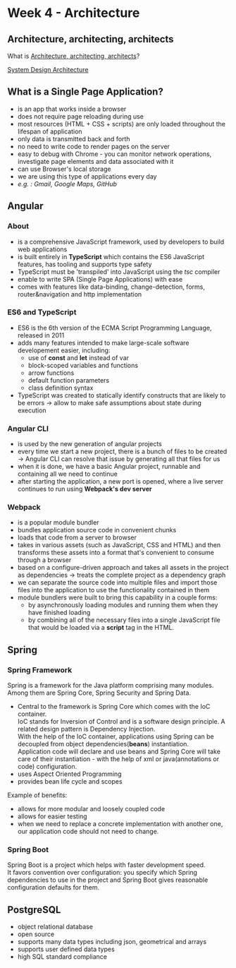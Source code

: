 # Week 4 - Architecture
## Architecture, architecting, architects
What is [Architecture, architecting, architects](https://docs.google.com/presentation/d/1JRixGmGy8YTbxeMdWNeGx1bSle4PlmX5/edit?usp=sharing&ouid=112452627469857234057&rtpof=true&sd=true)?

[System Design Architecture](https://docs.google.com/presentation/d/12orbmuOojmRNdVnkvvvetLITSDVDzWA9/edit?usp=sharing&ouid=112452627469857234057&rtpof=true&sd=true)

## What is a Single Page Application?

- is an app that works inside a browser
- does not require page reloading during use
- most resources (HTML + CSS + scripts) are only loaded throughout the lifespan of application
- only data is transmitted back and forth
- no need to write code to render pages on the server
- easy to debug with Chrome - you can monitor network operations, investigate page elements and data associated with it
- can use Browser's local storage
- we are using this type of applications every day
- *e.g. : Gmail, Google Maps, GitHub*

## Angular

### About

- is a comprehensive JavaScript framework, used by developers to build web applications
- is built entirely in **TypeScript** which contains the ES6 JavaScript features, has tooling and supports type safety
- TypeScript must be 'transpiled' into JavaScript using the *tsc* compiler
- enable to write SPA (Single Page Applications) with ease
- comes with features like data-binding, change-detection, forms, router&navigation and http implementation

### ES6 and TypeScript

- ES6 is the 6th version of the ECMA Script Programming Language, released in 2011
- adds many features intended to make large-scale software developement easier, including:
    - use of **const** and **let** instead of var
    - block-scoped variables and functions
    - arrow functions
    - default function parameters
    - class definition syntax
- TypeScript was created to statically identify constructs that are likely to be errors -> allow to make safe assumptions about state during execution

### Angular CLI

- is used by the new generation of angular projects
- every time we start a new project, there is a bunch of files to be created -> Angular CLI can resolve that issue by generating all that files for us
- when it is done, we have a basic Angular project, runnable and containing all we need to continue
- after starting the application, a new port is opened, where a live server continues to run using **Webpack's dev server**

### Webpack

- is a popular module bundler
- bundles application source code in convenient chunks
- loads that code from a server to browser
- takes in various assets (such as JavaScript, CSS and HTML) and then transforms these assets into a format that's convenient to consume through a browser
- based on a configure-driven approach and takes all assets in the project as dependencies -> treats the complete project as a dependency graph
- we can separate the source code into multiple files and import those files into the application to use the functionality contained in them
- module bundlers were built to bring this capability in a couple forms: 
    - by asynchronously loading modules and running them when they have finished loading
    - by combining all of the necessary files into a single JavaScript file that would be loaded via a **script** tag in the HTML.
    
## Spring

### Spring Framework
Spring is a framework for the Java platform comprising many modules. Among them are Spring Core, Spring Security and Spring Data.  

- Central to the framework is Spring Core which comes with the IoC container.  
IoC stands for Inversion of Control and is a software design principle. A related design pattern is Dependency Injection.  
With the help of the IoC container, applications using Spring can be decoupled from object dependencies(**beans**) instantiation.  
Application code will declare and use beans and Spring Core will take care of their instantiation - with the help of xml or java(annotations or code) configuration.  
- uses Aspect Oriented Programming  
- provides bean life cycle and scopes

Example of benefits:   
-  allows for more modular and loosely coupled code
-  allows for easier testing
-  when we need to replace a concrete implementation with another one, our application code should not need to change.

### Spring Boot

Spring Boot is a project which helps with faster development speed.  
It favors convention over configuration: you specify which Spring dependencies to use in the project and Spring Boot gives reasonable configuration defaults for them.

## PostgreSQL
- object relational database
- open source
- supports many data types including json, geometrical and arrays
- supports user defined data types
- high SQL standard compliance

